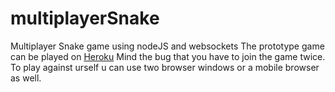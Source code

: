 # multiplayerSnake
Multiplayer Snake game using nodeJS and websockets
The prototype game can be played on 
[Heroku](http://achtung.herokuapp.com/)
Mind the bug that you have to join the game twice. To play against urself u can use two browser windows or a mobile browser as well.
